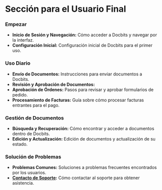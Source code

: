 # Sección para el Usuario Final

### Empezar

* **Inicio de Sesión y Navegación:** Cómo acceder a Docbits y navegar por la interfaz.
* **Configuración Inicial:** Configuración inicial de Docbits para el primer uso.

### Uso Diario

* **Envío de Documentos:** Instrucciones para enviar documentos a Docbits.
* **Revisión y Aprobación de Documentos:**
* **Aprobación de Órdenes:** Pasos para revisar y aprobar formularios de pedido.
* **Procesamiento de Facturas:** Guía sobre cómo procesar facturas entrantes para el pago.

### Gestión de Documentos

* **Búsqueda y Recuperación:** Cómo encontrar y acceder a documentos dentro de Docbits.
* **Edición y Actualización:** Edición de documentos y actualización de su estado.

### Solución de Problemas

* **Problemas Comunes:** Soluciones a problemas frecuentes encontrados por los usuarios.
* [**Contacto de Soporte**](overview/user-support.md)**:** Cómo contactar al soporte para obtener asistencia.
